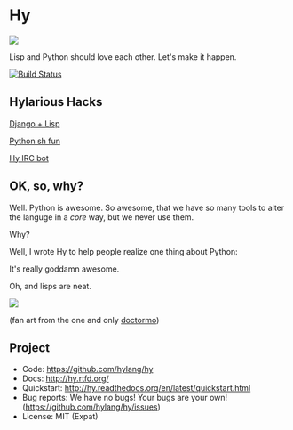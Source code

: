 Hy
==

![](https://raw.github.com/hylang/shyte/master/imgs/xkcd.png)

Lisp and Python should love each other. Let's make it happen.

[![Build Status](https://travis-ci.org/hylang/hy.png?branch=master)](https://travis-ci.org/hylang/hy)


Hylarious Hacks
---------------

[Django + Lisp](https://github.com/paultag/djlisp/tree/master/djlisp)

[Python sh fun](https://twitter.com/paultag/status/314925996442796032)

[Hy IRC bot](https://github.com/hylang/hygdrop)


OK, so, why?
------------

Well. Python is awesome. So awesome, that we have so many tools to alter the
languge in a *core* way, but we never use them.

Why?

Well, I wrote Hy to help people realize one thing about Python:

It's really goddamn awesome.

Oh, and lisps are neat.

![](http://i.imgur.com/QbPMXTN.png)

(fan art from the one and only [doctormo](http://doctormo.deviantart.com/art/Cuddles-the-Hacker-372184766))

Project
-------

* Code: https://github.com/hylang/hy
* Docs: http://hy.rtfd.org/
* Quickstart: http://hy.readthedocs.org/en/latest/quickstart.html
* Bug reports: We have no bugs! Your bugs are your own! (https://github.com/hylang/hy/issues)
* License: MIT (Expat)
